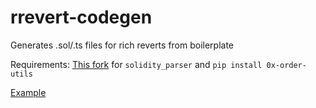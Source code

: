 # rrevert-codegen
Generates .sol/.ts files for rich reverts from boilerplate

Requirements: [This fork](https://github.com/mzhu25/python-solidity-parser) for `solidity_parser` and `pip install 0x-order-utils`

[Example](https://github.com/0xProject/0x-monorepo/commit/cb36c3cde3f0bbdef6d8c9792ea29519d270970c)
